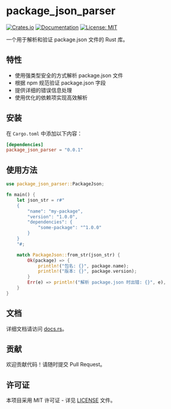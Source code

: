 # package_json_parser

[![Crates.io](https://img.shields.io/crates/v/package_json_parser.svg)](https://crates.io/crates/package_json_parser)
[![Documentation](https://docs.rs/package_json_parser/badge.svg)](https://docs.rs/package_json_parser)
[![License: MIT](https://img.shields.io/badge/License-MIT-yellow.svg)](https://opensource.org/licenses/MIT)

一个用于解析和验证 package.json 文件的 Rust 库。

## 特性

- 使用强类型安全的方式解析 package.json 文件
- 根据 npm 规范验证 package.json 字段
- 提供详细的错误信息处理
- 使用优化的依赖项实现高效解析

## 安装

在 `Cargo.toml` 中添加以下内容：

```toml
[dependencies]
package_json_parser = "0.0.1"
```

## 使用方法

```rust
use package_json_parser::PackageJson;

fn main() {
    let json_str = r#"
    {
        "name": "my-package",
        "version": "1.0.0",
        "dependencies": {
            "some-package": "^1.0.0"
        }
    }
    "#;

    match PackageJson::from_str(json_str) {
        Ok(package) => {
            println!("包名: {}", package.name);
            println!("版本: {}", package.version);
        }
        Err(e) => println!("解析 package.json 时出错: {}", e),
    }
}
```

## 文档

详细文档请访问 [docs.rs](https://docs.rs/package_json_parser)。

## 贡献

欢迎贡献代码！请随时提交 Pull Request。

## 许可证

本项目采用 MIT 许可证 - 详见 [LICENSE](LICENSE) 文件。 